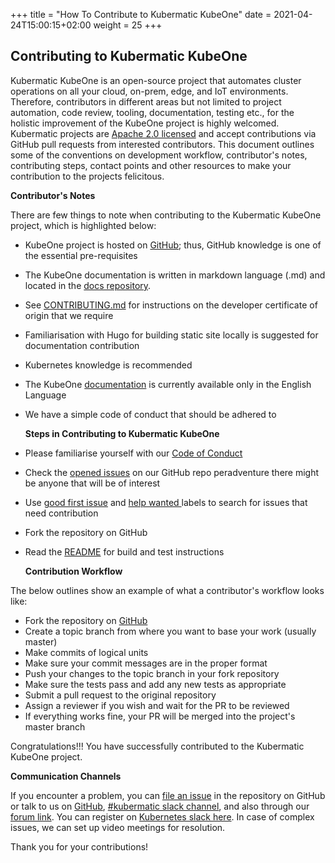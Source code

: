 +++
title = "How To Contribute to Kubermatic KubeOne"
date = 2021-04-24T15:00:15+02:00
weight = 25
+++


## Contributing to Kubermatic KubeOne

Kubermatic KubeOne is an open-source project that automates cluster operations on all your cloud, on-prem, edge, and IoT environments. Therefore, contributors in different areas but not limited to project automation, code review, tooling, documentation, testing etc., for the holistic improvement of the KubeOne project is highly welcomed. Kubermatic projects are [Apache 2.0 licensed](https://github.com/kubermatic/kubermatic/blob/master/LICENSE) and accept contributions via GitHub pull requests from interested contributors. This document outlines some of the conventions on development workflow, contributor's notes, contributing steps, contact points and other resources to make your contribution to the projects felicitous.


**Contributor's Notes**

There are few things to note when contributing to the Kubermatic KubeOne project, which is highlighted below:



*   KubeOne project is hosted on [GitHub](https://github.com/kubermatic/kubeone); thus, GitHub knowledge is one of the essential pre-requisites 
*   The KubeOne documentation is written in markdown language (.md) and located in the [docs repository](https://github.com/kubermatic/docs/tree/master/content/kubeone).
*   See [CONTRIBUTING.md](https://github.com/kubermatic/kubermatic/blob/master/CONTRIBUTING.md) for instructions on the developer certificate of origin that we require
*   Familiarisation with Hugo for building static site locally is suggested for documentation contribution
*   Kubernetes knowledge is recommended
*   The KubeOne [documentation](https://github.com/kubermatic/kubeone) is currently available only in the English Language  
*   We have a simple code of conduct that should be adhered to

    **Steps in Contributing to Kubermatic KubeOne**

*   Please familiarise yourself with our [Code of Conduct](https://github.com/kubermatic/kubermatic/blob/master/CODE_OF_CONDUCT.md)
*   Check the [opened issues](https://github.com/kubermatic/kubeone/issues) on our GitHub repo peradventure there might be anyone that will be of interest
*   Use [good first issue](https://github.com/kubermatic/kubeone/labels/good%20first%20issue) and [ help wanted ](https://github.com/kubermatic/kubeone/labels/help%20wanted) labels to search for issues that need contribution
*   Fork the repository on GitHub
*   Read the [README](https://github.com/kubermatic/kubeone#readme) for build and test instructions

    **Contribution Workflow**


The below outlines show an example of what a contributor's workflow looks like:



*   Fork the repository on [GitHub](https://github.com/kubermatic/kubeone)
*   Create a topic branch from where you want to base your work (usually master)
*   Make commits of logical units
*   Make sure your commit messages are in the proper format
*   Push your changes to the topic branch in your fork repository
*   Make sure the tests pass and add any new tests as appropriate
*   Submit a pull request to the original repository
*   Assign a reviewer if you wish and wait for the PR to be reviewed 
*   If everything works fine, your PR will be merged into the project's master branch

Congratulations!!! You have successfully contributed to the Kubermatic KubeOne project. 

**Communication Channels**

If you encounter a problem, you can [file an issue](https://github.com/kubermatic/kubeone/issues) in the repository on GitHub or talk to us on [GitHub](https://github.com/kubermatic/kubeone/discussions), [#kubermatic slack channel](https://kubernetes.slack.com/messages/CNEV2UMT7), and also through our [forum link](https://forum.kubermatic.com/c/kubeone/7). You can register on [Kubernetes slack here](http://slack.k8s.io/). In case of complex issues, we can set up video meetings for resolution. 

Thank you for your contributions!






